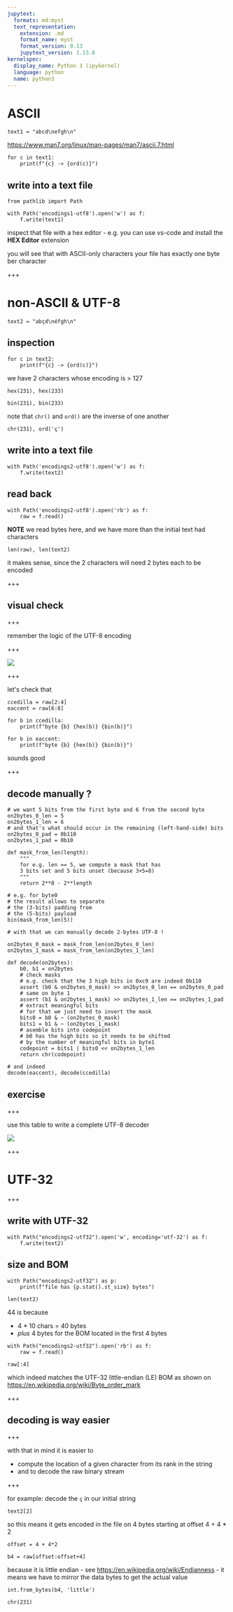 ```yaml
---
jupytext:
  formats: md:myst
  text_representation:
    extension: .md
    format_name: myst
    format_version: 0.13
    jupytext_version: 1.13.8
kernelspec:
  display_name: Python 3 (ipykernel)
  language: python
  name: python3
---
```


# ASCII

```{code-cell}
text1 = "abcd\nefgh\n"
```

<https://www.man7.org/linux/man-pages/man7/ascii.7.html>

```{code-cell}
for c in text1:
    print(f"{c} -> {ord(c)}")
```

## write into a text file

```{code-cell}
from pathlib import Path
```

```{code-cell}
with Path('encodings1-utf8').open('w') as f:
    f.write(text1)
```

inspect that file with a hex editor - e.g. you can use vs-code and install the **HEX Editor** extension

you will see that with ASCII-only characters your file has exactly one byte ber character

+++

# non-ASCII & UTF-8

```{code-cell}
text2 = "abçd\néfgh\n"
```

## inspection

```{code-cell}
for c in text2:
    print(f"{c} -> {ord(c)}")
```

we have 2 characters whose encoding is > 127

```{code-cell}
hex(231), hex(233)
```

```{code-cell}
bin(231), bin(233)
```

note that `chr()` and `ord()` are the inverse of one another

```{code-cell}
chr(231), ord('ç')
```

## write into a text file

```{code-cell}
with Path('encodings2-utf8').open('w') as f:
    f.write(text2)
```

## read back

```{code-cell}
with Path('encodings2-utf8').open('rb') as f:
    raw = f.read()
```

**NOTE** we read bytes here, and we have more than the initial text had characters

```{code-cell}
len(raw), len(text2)
```

it makes sense, since the 2 characters will need 2 bytes each to be encoded

+++

## visual check

+++

remember the logic of the UTF-8 encoding

+++

![](../media/unicode-decode-example.png)

+++

let's check that

```{code-cell}
ccedilla = raw[2:4]
eaccent = raw[6:8]
```

```{code-cell}
for b in ccedilla:
    print(f"byte {b} {hex(b)} {bin(b)}")
```

```{code-cell}
for b in eaccent:
    print(f"byte {b} {hex(b)} {bin(b)}")
```

sounds good

+++

## decode manually ?

```{code-cell}
# we want 5 bits from the first byte and 6 from the second byte
on2bytes_0_len = 5
on2bytes_1_len = 6
# and that's what should occur in the remaining (left-hand-side) bits
on2bytes_0_pad = 0b110
on2bytes_1_pad = 0b10
```

```{code-cell}
def mask_from_len(length):
    """
    for e.g. len == 5, we compute a mask that has
    3 bits set and 5 bits unset (because 3+5=8)
    """
    return 2**8 - 2**length
```

```{code-cell}
# e.g. for byte0
# the result allows to separate 
# the (3-bits) padding from 
# the (5-bits) payload
bin(mask_from_len(5))
```

```{code-cell}
# with that we can manually decode 2-bytes UTF-8 !

on2bytes_0_mask = mask_from_len(on2bytes_0_len)
on2bytes_1_mask = mask_from_len(on2bytes_1_len)

def decode(on2bytes):
    b0, b1 = on2bytes
    # check masks
    # e.g. check that the 3 high bits in 0xc9 are indeed 0b110
    assert (b0 & on2bytes_0_mask) >> on2bytes_0_len == on2bytes_0_pad
    # same on byte 1
    assert (b1 & on2bytes_1_mask) >> on2bytes_1_len == on2bytes_1_pad
    # extract meaningful bits
    # for that we just need to invert the mask
    bits0 = b0 & ~ (on2bytes_0_mask)
    bits1 = b1 & ~ (on2bytes_1_mask)
    # asemble bits into codepoint
    # b0 has the high bits so it needs to be shifted
    # by the number of meaningful bits in byte1
    codepoint = bits1 | bits0 << on2bytes_1_len
    return chr(codepoint)
```

```{code-cell}
# and indeed 
decode(eaccent), decode(ccedilla)
```

## exercise

+++

use this table to write a complete UTF-8 decoder 

![](../slides/media/unicode-utf8-areas.png)

+++

# UTF-32

+++

## write with UTF-32

```{code-cell}
with Path("encodings2-utf32").open('w', encoding='utf-32') as f:
    f.write(text2)
```

## size and BOM

```{code-cell}
with Path("encodings2-utf32") as p:
    print(f"file has {p.stat().st_size} bytes")
```

```{code-cell}
len(text2)
```

44 is because 

* 4 * 10 chars = 40 bytes
* *plus* 4 bytes for the BOM located in the first 4 bytes

```{code-cell}
with Path("encodings2-utf32").open('rb') as f:
    raw = f.read()
```

```{code-cell}
raw[:4]
```

which indeed matches the UTF-32 little-endian (LE) BOM as shown on <https://en.wikipedia.org/wiki/Byte_order_mark>

+++

## decoding is way easier

+++

with that in mind it is easier to

* compute the location of a given character from its rank in the string
* and to decode the raw binary stream

+++

for example: decode the `ç` in our initial string

```{code-cell}
text2[2]
```

so this means it gets encoded in the file on 4 bytes starting at offset 
4 + 4 * 2

```{code-cell}
offset = 4 + 4*2

b4 = raw[offset:offset+4]
```

because it is little endian - see <https://en.wikipedia.org/wiki/Endianness> - it means we have to mirror the data bytes to get the actual value

```{code-cell}
int.from_bytes(b4, 'little')
```

```{code-cell}
chr(231)
```
